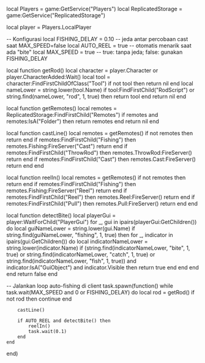 local Players = game:GetService("Players")
local ReplicatedStorage = game:GetService("ReplicatedStorage")

local player = Players.LocalPlayer

-- Konfigurasi
local FISHING_DELAY = 0.10 -- jeda antar percobaan cast saat MAX_SPEED=false
local AUTO_REEL = true      -- otomatis menarik saat ada "bite"
local MAX_SPEED = true      -- true: tanpa jeda; false: gunakan FISHING_DELAY

local function getRod()
    local character = player.Character or player.CharacterAdded:Wait()
    local tool = character:FindFirstChildOfClass("Tool")
    if not tool then
        return nil
    end
    local nameLower = string.lower(tool.Name)
    if tool:FindFirstChild("RodScript") or string.find(nameLower, "rod", 1, true) then
        return tool
    end
    return nil
end

local function getRemotes()
    local remotes = ReplicatedStorage:FindFirstChild("Remotes")
    if remotes and remotes:IsA("Folder") then
        return remotes
    end
    return nil
end

local function castLine()
    local remotes = getRemotes()
    if not remotes then
        return
    end
    if remotes:FindFirstChild("Fishing") then
        remotes.Fishing:FireServer("Cast")
        return
    end
    if remotes:FindFirstChild("ThrowRod") then
        remotes.ThrowRod:FireServer()
        return
    end
    if remotes:FindFirstChild("Cast") then
        remotes.Cast:FireServer()
        return
    end
end

local function reelIn()
    local remotes = getRemotes()
    if not remotes then
        return
    end
    if remotes:FindFirstChild("Fishing") then
        remotes.Fishing:FireServer("Reel")
        return
    end
    if remotes:FindFirstChild("Reel") then
        remotes.Reel:FireServer()
        return
    end
    if remotes:FindFirstChild("Pull") then
        remotes.Pull:FireServer()
        return
    end
end

local function detectBite()
    local playerGui = player:WaitForChild("PlayerGui")
    for _, gui in ipairs(playerGui:GetChildren()) do
        local guiNameLower = string.lower(gui.Name)
        if string.find(guiNameLower, "fishing", 1, true) then
            for _, indicator in ipairs(gui:GetChildren()) do
                local indicatorNameLower = string.lower(indicator.Name)
                if (string.find(indicatorNameLower, "bite", 1, true)
                    or string.find(indicatorNameLower, "catch", 1, true)
                    or string.find(indicatorNameLower, "fish", 1, true))
                    and indicator:IsA("GuiObject")
                    and indicator.Visible then
                    return true
                end
            end
        end
    end
    return false
end

-- Jalankan loop auto-fishing di client
task.spawn(function()
    while task.wait(MAX_SPEED and 0 or FISHING_DELAY) do
        local rod = getRod()
        if not rod then
            continue
        end

        castLine()

        if AUTO_REEL and detectBite() then
            reelIn()
            task.wait(0.1)
        end
    end
end)

